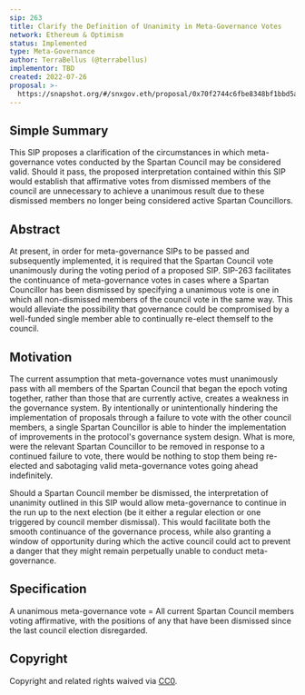 ```yaml
---
sip: 263
title: Clarify the Definition of Unanimity in Meta-Governance Votes
network: Ethereum & Optimism
status: Implemented
type: Meta-Governance
author: TerraBellus (@terrabellus)
implementor: TBD
created: 2022-07-26
proposal: >-
  https://snapshot.org/#/snxgov.eth/proposal/0x70f2744c6fbe8348bf1bbd5a89cd1337ad6ebe5a856b9485a5fa8dfe8149d39f
---
```


<!--You can leave these HTML comments in your merged SIP and delete the visible duplicate text guides, they will not appear and may be helpful to refer to if you edit it again. This is the suggested template for new SIPs. Note that an SIP number will be assigned by an editor. When opening a pull request to submit your SIP, please use an abbreviated title in the filename, `sip-draft_title_abbrev.md`. The title should be 44 characters or less.-->

## Simple Summary

<!--"If you can't explain it simply, you don't understand it well enough." Simply describe the outcome the proposed changes intends to achieve. This should be non-technical and accessible to a casual community member.-->

This SIP proposes a clarification of the circumstances in which meta-governance votes conducted by the Spartan Council may be considered valid. Should it pass, the proposed interpretation contained within this SIP would establish that affirmative votes from dismissed members of the council are unnecessary to achieve a unanimous result due to these dismissed members no longer being considered active Spartan Councillors.

## Abstract

<!--A short (~200 word) description of the proposed change, the abstract should clearly describe the proposed change. This is what *will* be done if the SIP is implemented, not *why* it should be done or *how* it will be done. If the SIP proposes deploying a new contract, write, "we propose to deploy a new contract that will do x".-->

At present, in order for meta-governance SIPs to be passed and subsequently implemented, it is required that the Spartan Council vote unanimously during the voting period of a proposed SIP. SIP-263 facilitates the continuance of meta-governance votes in cases where a Spartan Councillor has been dismissed by specifying a unanimous vote is one in which all non-dismissed members of the council vote in the same way. This would alleviate the possibility that governance could be compromised by a well-funded single member able to continually re-elect themself to the council.

## Motivation

<!--This is the problem statement. This is the *why* of the SIP. It should clearly explain *why* the current state of the protocol is inadequate.  It is critical that you explain *why* the change is needed, if the SIP proposes changing how something is calculated, you must address *why* the current calculation is innaccurate or wrong. This is not the place to describe how the SIP will address the issue!-->

The current assumption that meta-governance votes must unanimously pass with all members of the Spartan Council that began the epoch voting together, rather than those that are currently active, creates a weakness in the governance system. By intentionally or unintentionally hindering the implementation of proposals through a failure to vote with the other council members, a single Spartan Councillor is able to hinder the implementation of improvements in the protocol's governance system design. What is more, were the relevant Spartan Councillor to be removed in response to a continued failure to vote, there would be nothing to stop them being re-elected and sabotaging valid meta-governance votes going ahead indefinitely.

Should a Spartan Council member be dismissed, the interpretation of unanimity outlined in this SIP would allow meta-governance to continue in the run up to the next election (be it either a regular election or one triggered by council member dismissal). This would facilitate both the smooth continuance of the governance process, while also granting a window of opportunity during which the active council could act to prevent a danger that they might remain perpetually unable to conduct meta-governance. 

## Specification

<!--The specification should describe the syntax and semantics of any new feature, there are five sections
1. Overview
2. Rationale
3. Technical Specification
4. Test Cases
5. Configurable Values
-->

A unanimous meta-governance vote = All current Spartan Council members voting affirmative, with the positions of any that have been dismissed since the last council election disregarded.

## Copyright

Copyright and related rights waived via [CC0](https://creativecommons.org/publicdomain/zero/1.0/).
